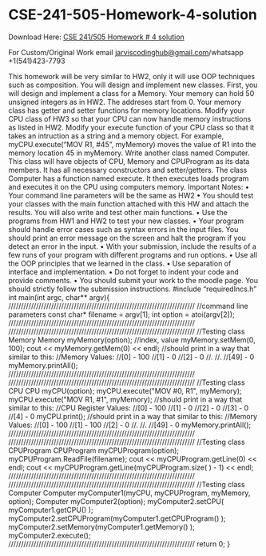 # CSE-241-505-Homework-4-solution

Download Here: [CSE 241/505 Homework # 4 solution](https://jarviscodinghub.com/assignment/cse-241-505-homework-4-solution/)

For Custom/Original Work email jarviscodinghub@gmail.com/whatsapp +1(541)423-7793

This homework will be very similar to HW2, only it will use OOP techniques such as composition. You will design and implement new classes.
First, you will design and implement a class for a Memory. Your memory can hold 50 unsigned integers as in HW2. The addreses start from 0. Your memory class has getter and setter functions for memory locations.
Modify your CPU class of HW3 so that your CPU can now handle memory instructions as listed in HW2. Modify your execute function of your CPU class so that it takes an intruction as a string and a memory object. For example,
myCPU.execute(“MOV R1, #45”, myMemory)
moves the value of R1 into the memory location 45 in myMemory.
Write another class named Computer. This class will have objects of CPU, Memory and CPUProgram as its data members. It has all necessary constructors and setter/getters. The class Computer has a function named execute. It then executes loads program and executes it on the CPU using computers memory.
Important Notes: • Your command line parameters will be the same as HW2 • You should test your classes with the main function attached with this HW and attach the results. You will also write and test other main functions. • Use the programs from HW1 and HW2 to test your new classes. • Your program should handle error cases such as syntax errors in the input files. You should print an error message on the screen and halt the program if you detect an error in the input. • With your submission, include the results of a few runs of your program with different programs and run options. • Use all the OOP principles that we learned in the class.
• Use separation of interface and implementation. • Do not forget to indent your code and provide comments. • You should submit your work to the moodle page. You should strictly follow the submission
instructions. #include “requiredIncs.h” int main(int argc, char** argv){
////////////////////////////////////////////////////////////////////////// //command line parameters const char* filename = argv[1]; int option = atoi(argv[2]); //////////////////////////////////////////////////////////////////////////
////////////////////////////////////////////////////////////////////////// //Testing class Memory Memory myMemory(option); //index, value myMemory.setMem(0, 100); cout << myMemory.getMem(0) << endl; //should print in a way that similar to this: //Memory Values: //[0] - 100 //[1] - 0 //[2] - 0 //. //. //[49] - 0 myMemory.printAll(); ////////////////////////////////////////////////////////////////////////// ////////////////////////////////////////////////////////////////////////// //Testing class CPU CPU myCPU(option); myCPU.execute("MOV #0, R1", myMemory); myCPU.execute("MOV R1, #1", myMemory); //should print in a way that similar to this: //CPU Register Values: //[0] - 100 //[1] - 0 //[2] - 0 //[3] - 0 //[4] - 0 myCPU.print(); //should print in a way that similar to this: //Memory Values: //[0] - 100 //[1] - 100 //[2] - 0 //. //. //[49] - 0 myMemory.printAll(); ////////////////////////////////////////////////////////////////////////// ////////////////////////////////////////////////////////////////////////// //Testing class CPUProgram CPUProgram myCPUProgram(option); myCPUProgram.ReadFile(filename); cout << myCPUProgram.getLine(0) << endl; cout << myCPUProgram.getLine(myCPUProgram.size( ) - 1) << endl; ////////////////////////////////////////////////////////////////////////// ////////////////////////////////////////////////////////////////////////// //Testing class Computer Computer myComputer1(myCPU, myCPUProgram, myMemory, option); Computer myComputer2(option); myComputer2.setCPU( myComputer1.getCPU() ); myComputer2.setCPUProgram(myComputer1.getCPUProgram() ); myComputer2.setMemory(myComputer1.getMemory() ); myComputer2.execute(); ////////////////////////////////////////////////////////////////////////// return 0; }
